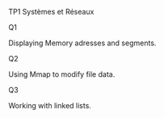 TP1 Systèmes et Réseaux

Q1

Displaying Memory adresses and segments.

Q2

Using Mmap to modify file data.

Q3 

Working with linked lists.
